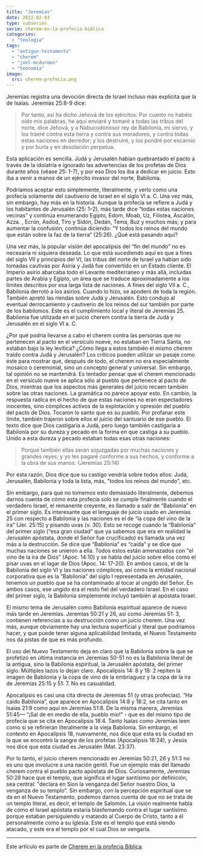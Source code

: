 ```yaml
---
title: "Jeremias"
date: 2022-02-03
type: subseries
serie: cherem-en-la-profecia-biblica
categories:
  - "teologia"
tags:
  - "antiguo-testamento"
  - "cherem"
  - "joel-mcdurmon"
  - "teonomia"
image:
  src: cherem-profecia.png
---
```


Jeremías registra una devoción directa de Israel incluso más explícita que la de Isaías. Jeremías 25:8-9 dice:

> Por tanto, así ha dicho Jehová de los ejércitos: Por cuanto no habéis oído mis palabras, he aquí enviaré y tomaré a todas las tribus del norte, dice Jehová, y a Nabucodonosor rey de Babilonia, mi siervo, y los traeré contra esta tierra y contra sus moradores, y contra todas estas naciones en derredor; y los destruiré, y los pondré por escarnio y por burla y en desolación perpetua.

Esta aplicación es sencilla. Judá y Jerusalén habían quebrantado el pacto a través de la idolatría e ignorado las advertencias de los profetas de Dios durante años (véase 25: 1-7), y por eso Dios los iba a dedicar en juicio. Esto iba a venir a manos de un ejército invasor del norte, Babilonia.

Podríamos aceptar esto simplemente, literalmente, y verlo como una profecía solamente del cautiverio de Israel en el siglo VI a. C. Una vez más, sin embargo, hay más en la historia. Aunque la profecía se refiere a Judá y los habitantes de Jerusalén (25: 1–2), más tarde dice “todas estas naciones vecinas” y continúa enumerando Egipto, Edom, Moab, Uz, Filistea, Ascalón, Azza. , Ecrón, Asdod, Tiro y Sidón, Dedán, Tema, Buz y muchos más; y para aumentar la confusión, continúa diciendo: “Y todos los reinos del mundo que están sobre la faz de la tierra” (25:26). ¿Qué está pasando aquí?

Una vez más, la popular visión del apocalipsis del “fin del mundo” no es necesaria ni siquiera deseada. Lo que está sucediendo aquí es que a fines del siglo VII y principios del VI, las tribus del norte de Israel ya habían sido tomadas cautivas por Asiria y Judá fue convertido en un Estado cliente. El Imperio asirio abarcaba todo el Levante mediterraneo y más allá, incluidas partes de Arabia y Egipto, un área que se traduce aproximadamente a los límites descritos por esa larga lista de naciones. A fines del siglo VII a. C., Babilonia derrotó a los asirios. Cuando lo hizo, se apoderó de toda la región. También apretó las riendas sobre Judá y Jerusalén. Esto condujo al eventual derrocamiento y cautiverio de los reinos del sur también por parte de los babilonios. Este es el cumplimiento local y literal de Jeremías 25. Babilonia fue utilizada en el juicio cherem contra la tierra de Judá y Jerusalén en el siglo VI a. C.

¿Por qué podría llevarse a cabo el cherem contra las personas que no pertenecen al pacto en el versículo nueve, no estaban en Tierra Santa, no estaban bajo la ley levítica? ¿Cómo llega a estos también el mismo cherem traído contra Judá y Jerusalén? Los críticos pueden utilizar un pasaje como éste para mostrar que, después de todo, el cherem no era especialmente mosaico o ceremonial, sino un concepto general y universal. Sin embargo, tal opinión no se mantendrá. Es tentador pensar que el cherem mencionado en el versículo nueve se aplica sólo al pueblo que pertenece al pacto de Dios, mientras que los aspectos más generales del juicio recaen también sobre las otras naciones. La gramática no parece apoyar esto. En cambio, la respuesta radica en el hecho de que estas naciones no eran espectadores inocentes, sino cómplices activos de la explotación y opresión del pueblo del pacto de Dios. Tocaron lo santo que es su pueblo. Por profanar este límite, también trajeron sobre ellos el juicio del santuario de ese pueblo. El texto dice que Dios castigaría a Judá, pero luego también castigaría a Babilonia por su dureza y pecado en la forma en que castiga a su pueblo. Unido a esta dureza y pecado estaban todas esas otras naciones:

> Porque también ellas serán sojuzgadas por muchas naciones y grandes reyes; y yo les pagaré conforme a sus hechos, y conforme a la obra de sus manos. (Jeremías 25:14)

Por esta razón, Dios dice que su castigo vendría sobre todos ellos: Judá, Jerusalén, Babilonia y toda la lista, más, "todos los reinos del mundo", etc.

Sin embargo, para que no tomemos esto demasiado literalmente, debemos darnos cuenta de cómo esta profecía solo se cumple finalmente cuando el verdadero Israel, el remanente creyente, es llamado a salir de “Babilonia” en el primer siglo. Es interesante que el lenguaje de juicio usado en Jeremías 25 con respecto a Babilonia y las naciones es el de “la copa del vino de la ira” (Jer. 25:15) y pisando uvas (v. 30). Esto se recoge cuando la “Babilonia” del primer siglo (“esa gran ciudad” que ya sabemos que era en realidad la Jerusalén apóstata, donde el Señor fue crucificado) es llamada una vez más a la destrucción. Se dice que “Babilonia” es “caída” y se dice que muchas naciones se unieron a ella. Todos estos están amenazados con "el vino de la ira de Dios" (Apoc. 14:10) y se habla del juicio sobre ellos como el pisar uvas en el lagar de Dios (Apoc. 14: 17-20). En ambos casos, el de la Babilonia del siglo VI y las naciones cómplices, así como la entidad nacional corporativa que es la “Babilonia” del siglo I representada en Jerusalén, tenemos un pueblo que se ha contaminado al tocar al ungido del Señor. En ambos casos, ese ungido era el resto fiel del verdadero Israel. En el caso del primer siglo, la Babilonia simplemente incluyó también al apóstata Israel.

El mismo tema de Jerusalén como Babilonia espiritual aparece de nuevo más tarde en Jeremías. Jeremías 50:21 y 26, así como Jeremías 51: 3, contienen referencias a su destrucción como un juicio cherem. Una vez más, aunque obviamente hay una lectura superficial y literal que podríamos hacer, y que puede tener alguna aplicabilidad limitada, el Nuevo Testamento nos da pistas de que es más profundo.

El uso del Nuevo Testamento deja en claro que la Babilonia sobre la que se profetizó en última instancia en Jeremías 50-51 no es la Babilonia literal de la antigua, sino la Babilonia espiritual, la Jerusalén apóstata, del primer siglo. Múltiples lazos lo dejan claro. Apocalipsis 14: 8 y 18: 2 repiten la imagen de Babilonia y la copa de vino de la embriaguez y la copa de la ira de Jeremías 25:15 y 51: 7. No es casualidad.

Apocalipsis es casi una cita directa de Jeremías 51 (y otras profecías). “Ha caído Babilonia”, que aparece en Apocalipsis 14:8 y 18:2, se cita tanto en Isaías 21:9 como aquí en Jeremías 51:8. De la misma manera, Jeremías 51:45— “¡Sal de en medio de ella, pueblo mío!” - que es del mismo tipo de profecía que se cita en Apocalipsis 18:4. Tanto Isaías como Jeremías leen como si se refirieran literalmente a la vieja Babilonia. Sin embargo, el contexto en Apocalipsis 18, nuevamente, nos dice que esta es la ciudad en la que se encontró la sangre de los profetas (Apocalipsis 18:24), y Jesús nos dice que esta ciudad es Jerusalén (Mat. 23:37).

Por lo tanto, el juicio cherem mencionado en Jeremías 50:21, 26 y 51:3 no es uno que involucre a una nación gentil. Fue un ejemplo más del llamado cherem contra el pueblo pacto apóstata de Dios. Curiosamente, Jeremías 50:28 hace que el templo, que significa el lugar santísimo por definición, sea central: "declara en Sion la venganza del Señor nuestro Dios, la venganza de su templo". Sin embargo, con la percepción espiritual que se da en el Nuevo Testamento, podemos darnos cuenta de que no se trata de un templo literal, es decir, el templo de Salomón. La visión realmente habla de cómo el Israel apóstata estaría blasfemando contra el lugar santísimo porque estaban persiguiendo y matando al Cuerpo de Cristo, tanto a él personalmente como a su iglesia. Este es el templo que está siendo atacado, y este era el templo por el cual Dios se vengaría.

* * *

Este artículo es parte de [Cherem en la profecia Biblica](/articulos/cherem-en-la-profecia-biblica).
